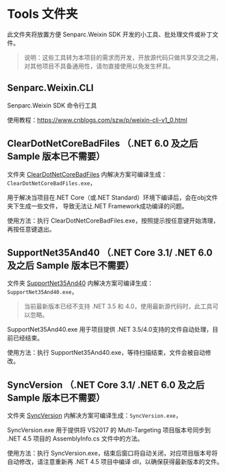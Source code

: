 # Tools 文件夹
此文件夹将放置方便 Senparc.Weixin SDK 开发的小工具、批处理文件或补丁文件。

> 说明：这些工具转为本项目的需求而开发，开放源代码只做共享交流之用，对其他项目不具备通用性，请勿直接使用以免发生杯具。

## Senparc.Weixin.CLI
Senparc.Weixin SDK 命令行工具

使用教程：https://www.cnblogs.com/szw/p/weixin-cli-v1_0.html

## ClearDotNetCoreBadFiles （.NET 6.0 及之后 Sample 版本已不需要）
文件夹 [ClearDotNetCoreBadFiles](./ClearDotNetCoreBadFiles) 内解决方案可编译生成：`ClearDotNetCoreBadFiles.exe`，

用于解决当项目在.NET Core（或.NET Standard）环境下编译后，会在obj文件夹下生成一些文件，
导致无法让.NET Framework成功编译的问题。

使用方法：执行 ClearDotNetCoreBadFiles.exe，按照提示按任意键开始清理，再按任意键退出。


## SupportNet35And40 （.NET Core 3.1/ .NET 6.0 及之后 Sample 版本已不需要）
文件夹 [SupportNet35And40](./SupportNet35And40) 内解决方案可编译生成：`SupportNet35And40.exe`，

> 当前最新版本已经不支持 .NET 3.5 和 4.0，使用最新源代码时，此工具可以忽略。

SupportNet35And40.exe 用于项目提供 .NET 3.5/4.0支持的文件自动处理，目前已经结束。

使用方法：执行 SupportNet35And40.exe，等待扫描结束，文件会被自动修改。

## SyncVersion （.NET Core 3.1/ .NET 6.0 及之后 Sample 版本已不需要）
文件夹 [SyncVersion](./SyncVersion) 内解决方案可编译生成：`SyncVersion.exe`，


SyncVersion.exe 用于提供将 VS2017 的 Multi-Targeting 项目版本号同步到 .NET 4.5 项目的 AssemblyInfo.cs 文件中的方法。

使用方法：执行 SyncVersion.exe，结束后窗口将自动关闭，对应项目版本号将自动修改，请注意重新再 .NET 4.5 项目中编译 dll，以确保获得最新版本的文件。
